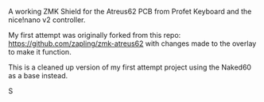 A working ZMK Shield for the Atreus62 PCB from Profet Keyboard and the nice!nano v2 controller.

My first attempt was originally forked from this repo: https://github.com/zapling/zmk-atreus62 with changes made to the overlay to make it function.

This is a cleaned up version of my first attempt project using the Naked60 as a base instead.

S
